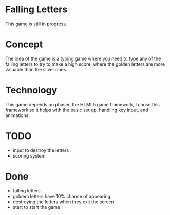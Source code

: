 # Falling Letters
This game is still in progress.

# Concept
The idea of the game is a typing game where you need to type any of the falling letters to try to make a high score, where the golden letters are more valuable than the silver ones.

# Technology
This game depends on phaser, the HTML5 game framework, I chose this framework so it helps with the basic set up, handling key input, and animations.

# TODO
- input to destroy the letters
- scoring system

# Done
- falling letters
- goldem letters have 10% chance of appearing
- destroying the letters when they exit the screen
- start to start the game
